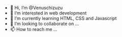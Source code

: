 - 👋 Hi, I’m @Venuschizuzu
- 👀 I’m interested in web development
- 🌱 I’m currently learning HTML, CSS and Javascript
- 💞️ I’m looking to collaborate on ...
- 📫 How to reach me ...

<!---
Venuschizuzu/Venuschizuzu is a ✨ special ✨ repository because its `README.md` (this file) appears on your GitHub profile.
You can click the Preview link to take a look at your changes.
--->
